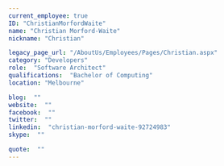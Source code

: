 ```yaml
---
current_employee: true
ID: "ChristianMorfordWaite"
name: "Christian Morford-Waite"
nickname: "Christian"

legacy_page_url: "/AboutUs/Employees/Pages/Christian.aspx"
category: "Developers"
role:  "Software Architect"
qualifications:  "Bachelor of Computing"
location: "Melbourne"

blog:  ""
website:  ""
facebook:  ""
twitter:  ""
linkedin:  "christian-morford-waite-92724983"
skype:  ""

quote:  ""
---
```


